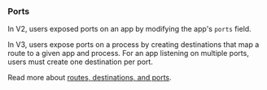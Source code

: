 ### Ports

In V2, users exposed ports on an app by modifying the app's `ports` field.

In V3, users expose ports on a process by creating destinations that map a route to a given app and process. For an app listening on multiple ports, users must create one destination per port. 

Read more about [routes, destinations, and ports](#routes).
